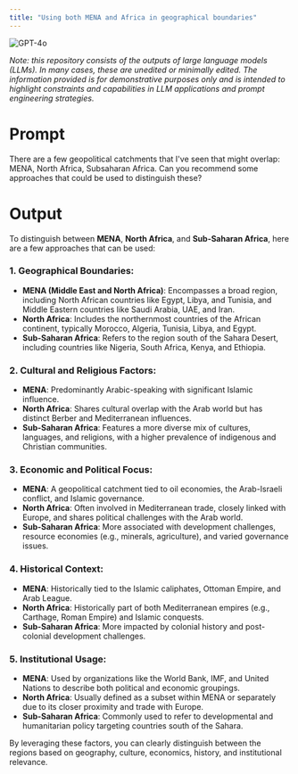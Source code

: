 ```yaml
---
title: "Using both MENA and Africa in geographical boundaries"
---
```

![GPT-4o](https://img.shields.io/badge/GPT--4o-3333FF?style=for-the-badge&logo=openai&logoColor=white)



*Note: this repository consists of the outputs of large language models (LLMs). In many cases, these are unedited or minimally edited. The information provided is for demonstrative purposes only and is intended to highlight constraints and capabilities in LLM applications and prompt engineering strategies.*


# Prompt

There are a few geopolitical catchments that I've seen that might overlap: MENA, North Africa, Subsaharan Africa. Can you recommend some approaches that could be used to distinguish these?

# Output
To distinguish between **MENA**, **North Africa**, and **Sub-Saharan Africa**, here are a few approaches that can be used:

### 1. **Geographical Boundaries**:
   - **MENA (Middle East and North Africa)**: Encompasses a broad region, including North African countries like Egypt, Libya, and Tunisia, and Middle Eastern countries like Saudi Arabia, UAE, and Iran.
   - **North Africa**: Includes the northernmost countries of the African continent, typically Morocco, Algeria, Tunisia, Libya, and Egypt.
   - **Sub-Saharan Africa**: Refers to the region south of the Sahara Desert, including countries like Nigeria, South Africa, Kenya, and Ethiopia.

### 2. **Cultural and Religious Factors**:
   - **MENA**: Predominantly Arabic-speaking with significant Islamic influence.
   - **North Africa**: Shares cultural overlap with the Arab world but has distinct Berber and Mediterranean influences.
   - **Sub-Saharan Africa**: Features a more diverse mix of cultures, languages, and religions, with a higher prevalence of indigenous and Christian communities.

### 3. **Economic and Political Focus**:
   - **MENA**: A geopolitical catchment tied to oil economies, the Arab-Israeli conflict, and Islamic governance.
   - **North Africa**: Often involved in Mediterranean trade, closely linked with Europe, and shares political challenges with the Arab world.
   - **Sub-Saharan Africa**: More associated with development challenges, resource economies (e.g., minerals, agriculture), and varied governance issues.

### 4. **Historical Context**:
   - **MENA**: Historically tied to the Islamic caliphates, Ottoman Empire, and Arab League.
   - **North Africa**: Historically part of both Mediterranean empires (e.g., Carthage, Roman Empire) and Islamic conquests.
   - **Sub-Saharan Africa**: More impacted by colonial history and post-colonial development challenges.

### 5. **Institutional Usage**:
   - **MENA**: Used by organizations like the World Bank, IMF, and United Nations to describe both political and economic groupings.
   - **North Africa**: Usually defined as a subset within MENA or separately due to its closer proximity and trade with Europe.
   - **Sub-Saharan Africa**: Commonly used to refer to developmental and humanitarian policy targeting countries south of the Sahara.

By leveraging these factors, you can clearly distinguish between the regions based on geography, culture, economics, history, and institutional relevance.